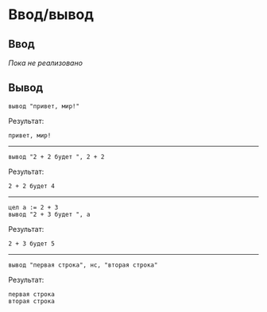 # Ввод/вывод

## Ввод

*Пока не реализовано*

## Вывод

```1c
вывод "привет, мир!"
```

Результат:

```
привет, мир!
```

---

```1c
вывод "2 + 2 будет ", 2 + 2
```

Результат:

```
2 + 2 будет 4
```

---

```1c
цел а := 2 + 3
вывод "2 + 3 будет ", а
```

Результат:

```
2 + 3 будет 5
```

---

```1c
вывод "первая строка", нс, "вторая строка"
```

Результат:

```
первая строка
вторая строка
```
